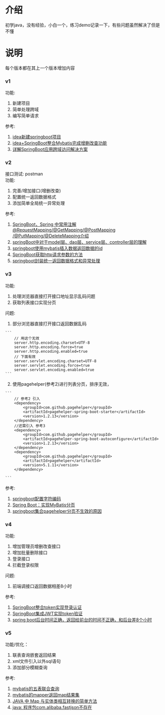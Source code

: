 # 介绍
初学java，没有经验，小白一个，练习demo记录一下，有些问题虽然解决了但是不懂
# 说明
每个版本都在其上一个版本增加内容  
### v1  
功能:
   1. 新建项目
   2. 简单处理跨域
   3. 编写简单请求
   
参考: 
  1. [idea新建springboot项目](https://www.cnblogs.com/swzx-1213/p/12345330.html)  
  2. [idea+SpringBoot整合Mybatis完成增删改查功能](https://blog.csdn.net/wqbs369/article/details/83090517)
  3. [详解SpringBoot应用跨域访问解决方案](https://www.cnblogs.com/xuxiaobai13/p/11950344.html)
  
### v2
接口测试: postman  
功能:    
   1. 完善/增加接口(增删改查)
   2. 配置统一返回数据格式
   3. 添加简单全局统一异常处理  
   
参考:  
   1. [SpringBoot，Spring 中常用注解@RequestMapping/@GetMapping/@PostMapping /@PutMapping/@DeleteMapping介绍](https://www.cnblogs.com/m2492565210/p/10652967.html)
   2. [springBoot中对于model层、dao层、service层、controller层的理解](https://blog.csdn.net/mzc_love/article/details/106564640)
   3. [springboot使用mybatis插入数据返回数据的id](https://blog.csdn.net/qq_37164847/article/details/82016762)
   4. [SpringBoot获取http请求参数的方法](cnblogs.com/wjw1014/p/11611312.html)
   5. [springboot封装统一返回数据格式和异常处理](https://www.pianshen.com/article/234513229/)
### v3  

功能:  
   1. 处理浏览器直接打开接口地址显示乱码问题
   2. 获取列表接口实现分页  
   
问题:  
   1. 部分浏览器直接打开接口返回数据乱码
   
    ```
        // 用这个无效  
        server.http.encoding.charset=UTF-8
        server.http.encoding.force=true
        server.http.encoding.enabled=true  
        // 下面有效
        server.servlet.encoding.charset=UTF-8
        server.servlet.encoding.force=true
        server.servlet.encoding.enabled=true  
    ```
    
   2. 使用pagehelper(参考2)进行列表分页，排序无效，
   
    ```
        // 参考2 引入
        <dependency>
            <groupId>com.github.pagehelper</groupId>
            <artifactId>pagehelper-spring-boot-starter</artifactId>
            <version>1.2.13</version>
        </dependency>
        //还需引入 参考3
        <dependency>
            <groupId>com.github.pagehelper</groupId>
            <artifactId>pagehelper-spring-boot-autoconfigure</artifactId>
            <version>1.2.13</version>
        </dependency>
        <dependency>
            <groupId>com.github.pagehelper</groupId>
            <artifactId>pagehelper</artifactId>
            <version>5.1.11</version>
        </dependency>
        
    ```
   
参考:  
   1. [springboot配置字符编码](https://www.cnblogs.com/quintanliu/p/13428440.html)
   2. [Spring Boot：实现MyBatis分页](https://www.cnblogs.com/xifengxiaoma/p/11027551.html)
   3. [springboot集合pagehelper分页不生效的原因](https://www.cnblogs.com/xd1105/p/10942266.html)
### v4  

功能:  
   1. 增加管理员增删改查接口
   2. 增加批量删除接口
   3. 登录接口
   4. 拦截登录权限  
   
问题:   
   1. 前端调接口返回数据相差8小时
   
参考:  
   1. [SpringBoot整合token实现登录认证](https://blog.csdn.net/baidu_41881054/article/details/91991539)
   2. [SpringBoot集成JWT实现token验证](https://www.cnblogs.com/shihaiming/p/9565835.html)
   3. [spring boot后台时间正确，返回给前台的时间不正确，和后台差8个小时](https://www.cnblogs.com/sxdcgaq8080/p/10056886.html)

### v5

功能/优化：
   1. 联表查询嵌套返回结果
   2. xml文件引入以外sql语句
   3. 添加部分模糊查询
   
参考:     
   1. [mybatis的五表联合查询](https://blog.csdn.net/dana_i/article/details/104803600)
   2. [mybatis的mapper返回map结果集](https://segmentfault.com/a/1190000004278833)
   3. [JAVA 中 Map 与实体类相互转换的简单方法](https://www.cnblogs.com/zhainan-blog/p/12009523.html)
   4. [java: 程序包com.alibaba.fastjson不存在](https://www.cnblogs.com/pass-ion/p/13361874.html)
   